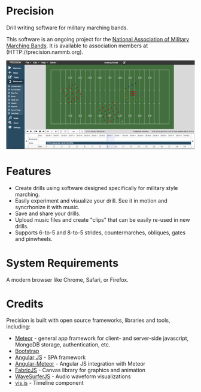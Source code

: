 # Precision
Drill writing software for military marching bands. 

This software is an ongoing project for the [National Association of Military Marching Bands](HTTP://NAMMB.ORG). It is available to association members at (HTTP://precision.nammb.org).

![Precision Screenshot](/public/precision.png?raw=true "Screenshot")

# Features
* Create drills using software designed specifically for military style marching.
* Easily experiment and visualize your drill. See it in motion and syncrhonize it with music.
* Save and share your drills.
* Upload music files and create "clips" that can be easily re-used in new drills.
* Supports 6-to-5 and 8-to-5 strides, countermarches, obliques, gates and pinwheels.


# System Requirements
A modern browser like Chrome, Safari, or Firefox.

# Credits

Precision is built with open source frameworks, libraries and tools, including:

* [Meteor](https://www.meteor.com/) - general app framework for client- and server-side javascript, MongoDB storage, authentication, etc.
* [Bootstrap](https://getbootstrap.com/) 
* [Angular JS](https://angularjs.org/) - SPA framework
* [Angular-Meteor](https://angular-meteor.com/) - Angular JS integration with Meteor
* [FabricJS](http://fabricjs.com/) - Canvas library for graphics and animation
* [WaveSurferJS](https://wavesurfer-js.org/) - Audio waveform visualizations
* [vis.js](http://visjs.org/index.html) - Timeline component


